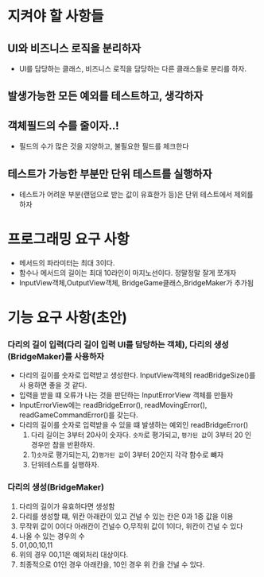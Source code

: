 # 지켜야 할 사항들

## UI와 비즈니스 로직을 분리하자

- UI를 담당하는 클래스, 비즈니스 로직을 담당하는 다른 클래스들로 분리를 하자.

## 발생가능한 모든 예외를 테스트하고, 생각하자

## 객체필드의 수를 줄이자..!

- 필드의 수가 많은 것을 지양하고, 불필요한 필드를 체크한다

## 테스트가 가능한 부분만 단위 테스트를 실행하자

- 테스트가 어려운 부분(랜덤으로 받는 값이 유효한가 등)은 단위 테스트에서 제외를
  하자

# 프로그래밍 요구 사항

- 메서드의 파라미터는 최대 3이다.
- 함수나 메서드의 길이는 최대 10라인이 마지노선이다. 정말정말 잘게 쪼개자
- InputView객체,OutputView객체, BridgeGame클래스,BridgeMaker가 추가됨

# 기능 요구 사항(초안)

### 다리의 길이 입력(다리 길이 입력 UI를 담당하는 객체), 다리의 생성(BridgeMaker)를 사용하자

- 다리의 길이를 숫자로 입력받고 생성한다. InputView객체의 readBridgeSize()를 사
  용하면 좋을 것 같다.
- 입력을 받을 떄 오류가 나는 것을 판단하는 InputErrorView 객체를 만들자
- InputErrorView에는 readBridgeError(), readMovingError(),
  readGameCommandError()를 갖는다.
- 다리의 길이를 숫자로 입력받을 수 있을 떄 발생하는 예외인 readBridgeError()
  1. 다리 길이는 3부터 20사이 숫자다. `숫자`로 평가되고, `평가된 값`이 3부터 20
     인 경우만 참을 반환하자.
  2. 1)`숫자`로 평가되는지, 2)`평가된 값`이 3부터 20인지 각각 함수로 뺴자
  3. 단위테스트를 실행하자.

### 다리의 생성(BridgeMaker)

1. 다리의 길이가 유효하다면 생성함
2. 다리를 생성할 떄, 위칸 아래칸이 있고 건널 수 있는 칸은 0과 1중 값을 이용
3. 무작위 값이 0이다 아래칸이 건널수 O,무작위 값이 1이다, 위칸이 건널 수 있다
4. 나올 수 있는 경우의 수
5. 01,00,10,11
6. 위의 경우 00,11은 예외처리 대상이다.
7. 최종적으로 01인 경우 아래칸을, 10인 경우 위 칸을 건널 수 있다.
